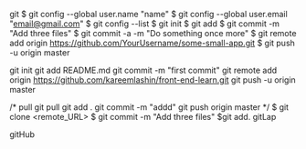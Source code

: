 git 
$ git config --global user.name "name"
$ git config --global user.email "email@gmail.com"
$ git config --list
$ git init
$ git add
$ git commit -m "Add three files"
$ git commit -a -m "Do something once more"
$ git remote add origin https://github.com/YourUsername/some-small-app.git
$ git push -u origin master

git init
git add README.md
git commit -m "first commit"
git remote add origin https://github.com/kareemlashin/front-end-learn.git
git push -u origin master

/*
pull
git pull
git add .
git commit -m "addd"
git push origin master
*/
$ git clone <remote_URL>
$ git commit -m "Add three files"
$git add.
gitLap

gitHub
